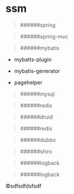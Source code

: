 # ssm

>######spring

>######spring-mvc

>######mybatis
* mybatts-plugin

* mybatis-generator

* pagehelper

>######mysql

>######redis

>######druid

>######redis

>######dubbo

>######shiro

>######logback

>######logback

&copy;sdfsdfdsfsdf